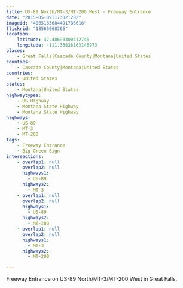 ```yaml
---
title: US-89 North/MT-3/MT-200 West - Freeway Entrance
date: "2015-05-09T17:02:28Z"
imageid: "4065163684491786616"
flickrid: "18565068365"
location:
    latitude: 47.48693300412745
    longitude: -111.33828163146973
places:
    - Great Falls|Cascade County|Montana|United States
counties:
    - Cascade County|Montana|United States
countries:
    - United States
states:
    - Montana|United States
highwaytypes:
    - US Highway
    - Montana State Highway
    - Montana State Highway
highways:
    - US-89
    - MT-3
    - MT-200
tags:
    - Freeway Entrance
    - Big Green Sign
intersections:
    - overlap1: null
      overlap2: null
      highways1:
        - US-89
      highways2:
        - MT-3
    - overlap1: null
      overlap2: null
      highways1:
        - US-89
      highways2:
        - MT-200
    - overlap1: null
      overlap2: null
      highways1:
        - MT-3
      highways2:
        - MT-200

---
```

Freeway Entrance on US-89 North/MT-3/MT-200 West in Great Falls.